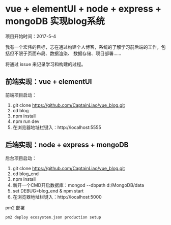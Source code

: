 # vue + elementUI + node + express + mongoDB 实现blog系统

项目开始时间：2017-5-4

我有一个宏伟的目标，志在通过构建个人博客，系统的了解学习前后端的工作，包括但不限于页面布局、数据渲染、
数据存储、项目部署......

将通过 issue 来记录学习和构建的过程。

## 前端实现：vue + elementUI

前端项目启动：

1.  git clone https://github.com/CaptainLiao/vue_blog.git
2.  cd blog
3.  npm install
4.  npm run dev
5.  在浏览器地址栏键入：http://localhost:5555

## 后端实现：node + express + mongoDB

后台项目启动：
1.  git clone https://github.com/CaptainLiao/vue_blog.git
2.  cd blog_end
3.  npm install
4.  新开一个CMD开启数据库：mongod --dbpath d:/MongoDB/data
5.  set DEBUG=blog_end & npm start
6.  在浏览器地址栏键入：http://localhost:5000

pm2 部署

`pm2 deploy ecosystem.json production setup`
